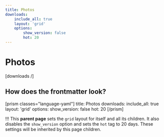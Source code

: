 ```yaml
---
title: Photos
downloads:
    include_all: true
    layout: 'grid'
    options:
        show_version: false
        hot: 20
---
```


# Photos

[downloads /]

## How does the frontmatter look?

[prism classes="language-yaml"]
title: Photos
downloads:
  include_all: true
  layout: 'grid'
  options:
    show_version: false
    hot: 20
[/prism]

!!! This **parent page** sets the `grid` layout for itself and all its children. It also disables the `show_version` option and sets the `hot` tag to 20 days. These settings will be inherited by this page children.